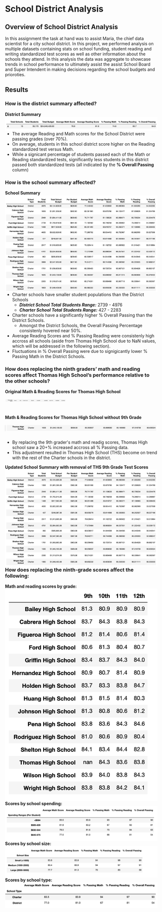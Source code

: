 # School District Analysis
## Overview of School District Analysis

In this assignment the task at hand was to assist Maria, the chief data scientist for a city school district. In this project, we performed analysis on multiple datasets containing stats on school funding, student reading and writing standardized test scores as well as other information about the schools they attend. In this analysis the data was aggregate to showcase trends in school performance to ultimately assist the assist School Board and Super Intendent in making decisions regarding the school budgets and prioroties.

## Results

### How is the district summary affected?
**District Summary**
<img align="left" src="https://github.com/hollyouellette/School_District_Analysis/blob/main/Analysis/District_Summary.png">
  - The average Reading and Math scores for the School District were passing grades (over 70%).
  - On average, students in this school district score higher on the Reading standardized test versus Math.
  - While a signicant percentage of students passed each of the Math or Reading standardized tests, significantly less students in this district passed both standardized tests (all indicated by the **% Overall Passing** column)
  
### How is the school summary affected?
**School Summary**
<img align="left" src="https://github.com/hollyouellette/School_District_Analysis/blob/main/Analysis/School_Summary.png">
  - Charter schools have smaller student populations than the District Schools
    - _**District School Total Students Range:**_ 2739 - 4976
    - _**Charter School Total Students Range:**_ 427 - 2283
  - Charter schools have a significantly higher % Overall Passing than the District Schools.
    - Amongst the District Schools, the Overall Passing Percentage consistenly hovered near 50%.
  - Average Reading Scores and % Passing Reading were consistenly high accross all schools (aside from Thomas High School due to NaN values, which will be addressed in the following section).
  - Fluctuations in % Overall Passing were due to signigicantly lower % Passing Math in the District Schools. 
  
### How does replacing the ninth graders’ math and reading scores affect Thomas High School’s performance relative to the other schools?
**Original Math & Reading Scores for Thomas High School**
<br/>
<br/>
<img align="left" src="https://github.com/hollyouellette/School_District_Analysis/blob/main/Analysis/Thomas_High_School_All_Grades.png" width=200>
<br/>
<br/>
<br/>
**Math & Reading Scores for Thomas High School without 9th Grade**
<br/>
<br/>
<img align="left" src="https://github.com/hollyouellette/School_District_Analysis/blob/main/Analysis/Thomas_High_School_Sr_Grades.png">
<br/>
<br/>
- By replacing the 9th grader's math and readig scores, Thomas High school saw a 20+% increased accross all % Passing data.
- This adjustment resulted in Thomas High School (THS) become on trend with the rest of the Charter schools in the district. 

**Updated School Summary with removal of THS 9th Grade Test Scores**
<img align="left" src="https://github.com/hollyouellette/School_District_Analysis/blob/main/Analysis/School_Summary_THS_adj.png">

### How does replacing the ninth-grade scores affect the following:

  **Math and reading scores by grade:**
  <br/>
  <img align="left" src="https://github.com/hollyouellette/School_District_Analysis/blob/main/Analysis/Math_Reading_by_grade.png">
  <br/>
  
  **Scores by school spending:**
  <br/>
  <img align="left" src="https://github.com/hollyouellette/School_District_Analysis/blob/main/Analysis/Scores_By_Spending_Ranges.png">
  <br/>
  
  **Scores by school size:**
  <br/>
  <img align="left" src="https://github.com/hollyouellette/School_District_Analysis/blob/main/Analysis/Scores_By_School_Size.png">
  <br/>
  
  **Scores by school type:**
  <br/>
  <img align="left" src="https://github.com/hollyouellette/School_District_Analysis/blob/main/Analysis/Scores_by_Type.png">
  <br/>
